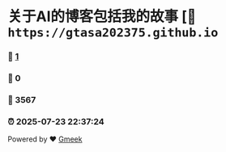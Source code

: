 # 关于AI的博客包括我的故事 [:link: `https://gtasa202375.github.io`  
### :page_facing_up: [1](https://blog.ieshacv.dpdns.org)  
### :speech_balloon: 0  
### :hibiscus: 3567  
### :alarm_clock: 2025-07-23 22:37:24  
Powered by :heart: [Gmeek](https://github.com/Meekdai/Gmeek)
